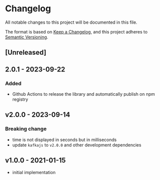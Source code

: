 # Changelog

All notable changes to this project will be documented in this file.

The format is based on [Keep a Changelog](https://keepachangelog.com/en/1.0.0/),
and this project adheres to [Semantic Versioning](https://semver.org/spec/v2.0.0.html).

## [Unreleased]

## 2.0.1 - 2023-09-22

### Added

- Github Actions to release the library and automatically publish on npm registry

## v2.0.0 - 2023-09-14

### Breaking change

- time is not displayed in seconds but in milliseconds
- update `kafkajs` to `v2.0.0` and other development dependencies

## v1.0.0 - 2021-01-15

- initial implementation
